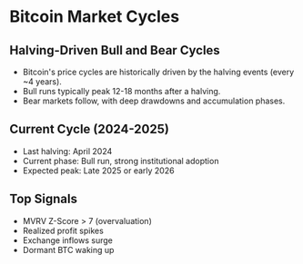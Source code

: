 # Bitcoin Market Cycles

## Halving-Driven Bull and Bear Cycles

- Bitcoin's price cycles are historically driven by the halving events (every ~4 years).
- Bull runs typically peak 12-18 months after a halving.
- Bear markets follow, with deep drawdowns and accumulation phases.

## Current Cycle (2024-2025)
- Last halving: April 2024
- Current phase: Bull run, strong institutional adoption
- Expected peak: Late 2025 or early 2026

## Top Signals
- MVRV Z-Score > 7 (overvaluation)
- Realized profit spikes
- Exchange inflows surge
- Dormant BTC waking up 